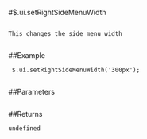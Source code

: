 #$.ui.setRightSideMenuWidth

```

This changes the side menu width
 
```

##Example

```
 $.ui.setRightSideMenuWidth('300px');
 
```


##Parameters

```

```

##Returns

```
undefined
```

